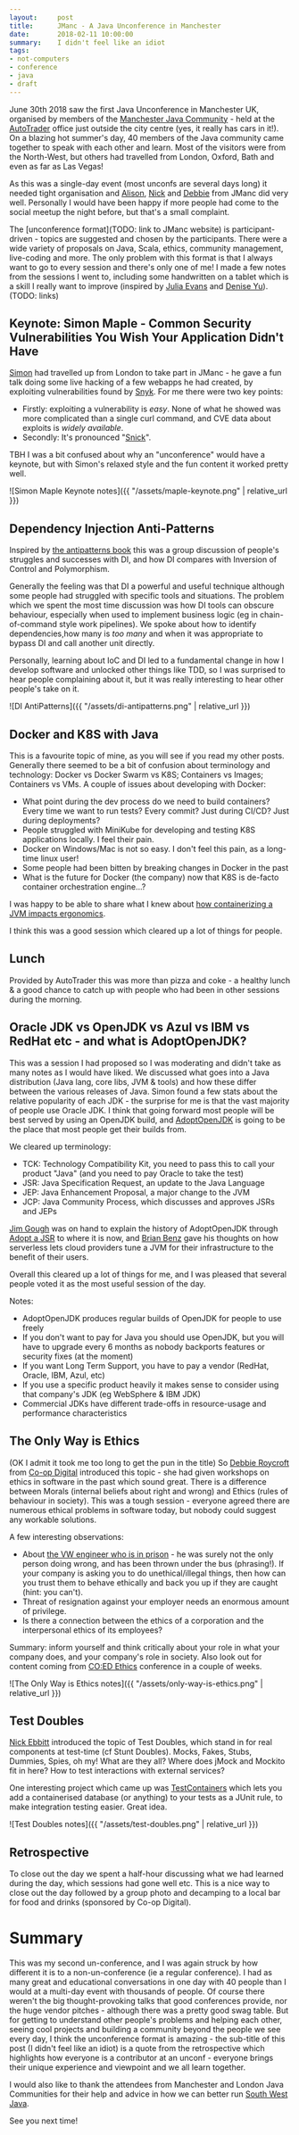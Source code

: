```yaml
---
layout:     post
title:      JManc - A Java Unconference in Manchester
date:       2018-02-11 10:00:00
summary:    I didn't feel like an idiot
tags:
- not-computers
- conference
- java
- draft
---
```


June 30th 2018 saw the first Java Unconference in Manchester UK, organised by members of the [Manchester Java Community](https://www.meetup.com/ManchesterUK-Java-Community/) - held at the [AutoTrader](https://officesnapshots.com/2015/01/14/autotrader-manchester-offices/) office just outside the city centre (yes, it really has cars in it!). On a blazing hot summer's day, 40 members of the Java community came together to speak with each other and learn. Most of the visitors were from the North-West, but others had travelled from London, Oxford, Bath and even as far as Las Vegas!

As this was a single-day event (most unconfs are several days long) it needed tight organisation and [Alison](https://twitter.com/AlisonMcGreavy), [Nick](https://twitter.com/nickebbitt) and [Debbie](https://twitter.com/DebbieRoycroft) from JManc did very well. Personally I would have been happy if more people had come to the social meetup the night before, but that's a small complaint.

The [unconference format](TODO: link to JManc website) is participant-driven - topics are suggested and chosen by the participants. There were a wide variety of proposals on Java, Scala, ethics, community management, live-coding and more. The only problem with this format is that I always want to go to every session and there's only one of me!  I made a few notes from the sessions I went to, including some handwritten on a tablet which is a skill I really want to improve (inspired by [Julia Evans](https://twitter.com/b0rk) and [Denise Yu](https://twitter.com/deniseyu21/status/1009212307933720576)).(TODO: links)

## Keynote: Simon Maple - Common Security Vulnerabilities You Wish Your Application Didn't Have

[Simon](https://twitter.com/sjmaple) had travelled up from London to take part in JManc - he gave a fun talk doing some live hacking of a few webapps he had created, by exploiting vulnerabilities found by [Snyk](https://snyk.io). For me there were two key points:

  - Firstly: exploiting a vulnerability is _easy_. None of what he showed was more complicated than a single curl command, and CVE data about exploits is _widely available_.
  - Secondly: It's pronounced "[Snick](https://twitter.com/guypod/status/1013006744300195841)".

TBH I was a bit confused about why an "unconference" would have a keynote, but with Simon's relaxed style and the fun content it worked pretty well.

![Simon Maple Keynote notes]({{ "/assets/maple-keynote.png" | relative_url }})

## Dependency Injection Anti-Patterns

Inspired by [the antipatterns book](https://www.amazon.com/AntiPatterns-Refactoring-Software-Architectures-Projects/dp/0471197130) this was a group discussion of people's struggles and successes with DI, and how DI compares with Inversion of Control and Polymorphism.

Generally the feeling was that DI a powerful and useful technique although some people had struggled with specific tools and situations. The problem which we spent the most time discussion was how DI tools can obscure behaviour, especially when used to implement business logic (eg in chain-of-command style work pipelines). We spoke about how to identify dependencies,how many is _too many_ and when it was appropriate to bypass DI and call another unit directly.

Personally, learning about IoC and DI led to a fundamental change in how I develop software and unlocked other things like TDD, so I was surprised to hear people complaining about it, but it was really interesting to hear other people's take on it.

![DI AntiPatterns]({{ "/assets/di-antipatterns.png" | relative_url }})

## Docker and K8S with Java

This is a favourite topic of mine, as you will see if you read my other posts. Generally there seemed to be a bit of confusion about terminology and technology: Docker vs Docker Swarm vs K8S; Containers vs Images; Containers vs VMs. A couple of issues about developing with Docker:

  - What point during the dev process do we need to build containers? Every time we want to run tests? Every commit? Just during CI/CD? Just during deployments?
  - People struggled with MiniKube for developing and testing K8S applications locally. I feel their pain.
  - Docker on Windows/Mac is not so easy. I don't feel this pain, as a long-time linux user!
  - Some people had been bitten by breaking changes in Docker in the past
  - What is the future for Docker (the company) now that K8S is de-facto container orchestration engine...?

I was happy to be able to share what I knew about [how containerizing a JVM impacts ergonomics](https://mjg123.github.io/2018/01/10/Java-in-containers-jdk10.html).

I think this was a good session which cleared up a lot of things for people.

## Lunch

Provided by AutoTrader this was more than pizza and coke - a healthy lunch & a good chance to catch up with people who had been in other sessions during the morning.

## Oracle JDK vs OpenJDK vs Azul vs IBM vs RedHat etc - and what is AdoptOpenJDK?

This was a session I had proposed so I was moderating and didn't take as many notes as I would have liked. We discussed what goes into a Java distribution (Java lang, core libs, JVM & tools) and how these differ between the various releases of Java. Simon found a few stats about the relative popularity of each JDK - the surprise for me is that the vast majority of people use Oracle JDK. I think that going forward most people will be best served by using an OpenJDK build, and [AdoptOpenJDK](https://adoptopenjdk.net/) is going to be the place that most people get their builds from.

We cleared up terminology:
  - TCK: Technology Compatibility Kit, you need to pass this to call your product "Java" (and you need to pay Oracle to take the test)
  - JSR: Java Specification Request, an update to the Java Language
  - JEP: Java Enhancement Proposal, a major change to the JVM
  - JCP: Java Community Process, which discusses and approves JSRs and JEPs

[Jim Gough](https://twitter.com/Jim__Gough) was on hand to explain the history of AdoptOpenJDK through [Adopt a JSR](https://twitter.com/Jim__Gough) to where it is now, and [Brian Benz](https://twitter.com/bbenz) gave his thoughts on how serverless lets cloud providers tune a JVM for their infrastructure to the benefit of their users.

Overall this cleared up a lot of things for me, and I was pleased that several people voted it as the most useful session of the day.

Notes:
  - AdoptOpenJDK produces regular builds of OpenJDK for people to use freely
  - If you don't want to pay for Java you should use OpenJDK, but you will have to upgrade every 6 months as nobody backports features or security fixes (at the moment)
  - If you want Long Term Support, you have to pay a vendor (RedHat, Oracle, IBM, Azul, etc)
  - If you use a specific product heavily it makes sense to consider using that company's JDK (eg WebSphere & IBM JDK)
  - Commercial JDKs have different trade-offs in resource-usage and performance characteristics

## The Only Way is Ethics

(OK I admit it took me too long to get the pun in the title) So [Debbie Roycroft](https://twitter.com/DebbieRoycroft) from [Co-op Digital](https://digitalblog.coop.co.uk/about/) introduced this topic - she had given workshops on ethics in software in the past which sound great. There is a difference between Morals (internal beliefs about right and wrong) and Ethics (rules of behaviour in society). This was a tough session - everyone agreed there are numerous ethical problems in software today, but nobody could suggest any workable solutions.

A few interesting observations:

  - About [the VW engineer who is in prison](https://digitalblog.coop.co.uk/about/) - he was surely not the only person doing wrong, and has been thrown under the bus (phrasing!). If your company is asking you to do unethical/illegal things, then how can you trust them to behave ethically and back you up if they are caught (hint: you can't).
  - Threat of resignation against your employer needs an enormous amount of privilege.
  - Is there a connection between the ethics of a corporation and the interpersonal ethics of its employees?
  
Summary: inform yourself and think critically about your role in what your company does, and your company's role in society. Also look out for content coming from [CO:ED Ethics](https://www.coedethics.org/) conference in a couple of weeks.

![The Only Way is Ethics notes]({{ "/assets/only-way-is-ethics.png" | relative_url }})

## Test Doubles

[Nick Ebbitt](https://twitter.com/nickebbitt) introduced the topic of Test Doubles, which stand in for real components at test-time (cf Stunt Doubles). Mocks, Fakes, Stubs, Dummies, Spies, oh my! What are they all? Where does jMock and Mockito fit in here? How to test interactions with external services?

One interesting project which came up was [TestContainers](https://www.testcontainers.org/) which lets you add a containerised database (or anything) to your tests as a JUnit rule, to make integration testing easier. Great idea.

![Test Doubles notes]({{ "/assets/test-doubles.png" | relative_url }})

## Retrospective

To close out the day we spent a half-hour discussing what we had learned during the day, which sessions had gone well etc. This is a nice way to close out the day followed by a group photo and decamping to a local bar for food and drinks (sponsored by Co-op Digital).


# Summary

This was my second un-conference, and I was again struck by how different it is to a non-un-conference (ie a regular conference). I had as many great and educational conversations in one day with 40 people than I would at a multi-day event with thousands of people. Of course there weren't the big thought-provoking talks that good conferences provide, nor the huge vendor pitches - although there was a pretty good swag table. But for getting to understand other people's problems and helping each other, seeing cool projects and building a community beyond the people we see every day, I think the unconference format is amazing - the sub-title of this post (I didn't feel like an idiot) is a quote from the retrospective which highlights how everyone is a contributor at an unconf - everyone brings their unique experience and viewpoint and we all learn together.

I would also like to thank the attendees from Manchester and London Java Communities for their help and advice in how we can better run [South West Java](https://www.meetup.com/South-West-Java/).

See you next time!
